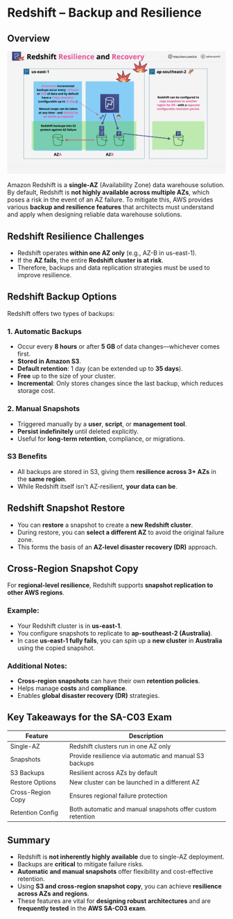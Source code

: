 # Redshift – Backup and Resilience

## Overview

![alt text](./Images/image-19.png)

Amazon Redshift is a **single-AZ** (Availability Zone) data warehouse solution. By default, Redshift is **not highly available across multiple AZs**, which poses a risk in the event of an AZ failure. To mitigate this, AWS provides various **backup and resilience features** that architects must understand and apply when designing reliable data warehouse solutions.

## Redshift Resilience Challenges

- Redshift operates **within one AZ only** (e.g., AZ-B in us-east-1).
- If the **AZ fails**, the entire **Redshift cluster is at risk**.
- Therefore, backups and data replication strategies must be used to improve resilience.

## Redshift Backup Options

Redshift offers two types of backups:

### 1. **Automatic Backups**

- Occur every **8 hours** or after **5 GB** of data changes—whichever comes first.
- **Stored in Amazon S3**.
- **Default retention**: 1 day (can be extended up to **35 days**).
- **Free** up to the size of your cluster.
- **Incremental**: Only stores changes since the last backup, which reduces storage cost.

### 2. **Manual Snapshots**

- Triggered manually by a **user**, **script**, or **management tool**.
- **Persist indefinitely** until deleted explicitly.
- Useful for **long-term retention**, compliance, or migrations.

### S3 Benefits

- All backups are stored in S3, giving them **resilience across 3+ AZs** in the **same region**.
- While Redshift itself isn't AZ-resilient, **your data can be**.

## Redshift Snapshot Restore

- You can **restore** a snapshot to create a **new Redshift cluster**.
- During restore, you can **select a different AZ** to avoid the original failure zone.
- This forms the basis of an **AZ-level disaster recovery (DR)** approach.

## Cross-Region Snapshot Copy

For **regional-level resilience**, Redshift supports **snapshot replication to other AWS regions**.

### Example:

- Your Redshift cluster is in **us-east-1**.
- You configure snapshots to replicate to **ap-southeast-2 (Australia)**.
- In case **us-east-1 fully fails**, you can spin up a **new cluster** in **Australia** using the copied snapshot.

### Additional Notes:

- **Cross-region snapshots** can have their own **retention policies**.
- Helps manage **costs** and **compliance**.
- Enables **global disaster recovery (DR)** strategies.

## Key Takeaways for the SA-C03 Exam

| Feature           | Description                                                |
| ----------------- | ---------------------------------------------------------- |
| Single-AZ         | Redshift clusters run in one AZ only                       |
| Snapshots         | Provide resilience via automatic and manual S3 backups     |
| S3 Backups        | Resilient across AZs by default                            |
| Restore Options   | New cluster can be launched in a different AZ              |
| Cross-Region Copy | Ensures regional failure protection                        |
| Retention Config  | Both automatic and manual snapshots offer custom retention |

## Summary

- Redshift is **not inherently highly available** due to single-AZ deployment.
- Backups are **critical** to mitigate failure risks.
- **Automatic and manual snapshots** offer flexibility and cost-effective retention.
- Using **S3 and cross-region snapshot copy**, you can achieve **resilience across AZs and regions**.
- These features are vital for **designing robust architectures** and are **frequently tested** in the **AWS SA-C03 exam**.
